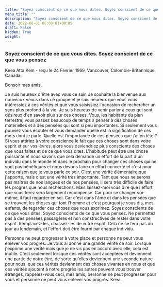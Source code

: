 ```yaml
---
title: "Soyez conscient de ce que vous dites. Soyez conscient de ce que vous pensez"
menu_title: ""
description: "Soyez conscient de ce que vous dites. Soyez conscient de ce que vous pensez"
date: 2022-06-01 06:00:01+00:05
draft: False
hidden: True
weight:
---
```

### Soyez conscient de ce que vous dites. Soyez conscient de ce que vous pensez

Keea Atta Kem - reçu le 24 Février 1969, Vancouver, Colombie-Britannique, Canada.

Bonsoir mes amis.

Je suis heureux d'être avec vous ce soir. Je souhaite la bienvenue aux nouveaux venus dans ce groupe et je suis heureux que vous vous intéressiez à ces vérités et que vous saisissiez l'occasion de rechercher un sens plus profond à la vie. Je suis heureux de venir parler à ceux qui sont désireux d'en savoir plus sur ces choses. Vous, les habitants du plan terrestre, vous passez beaucoup de temps à penser à des choses matérielles et à des pensées qui sont si peu importantes. Si seulement vous pouviez vous écouter et vous demander quelle est la signification de ces mots dont je parle. Quelle est l'importance de ces pensées que j'ai en tête ? Si vous attiriez à votre conscience le fait que ces choses sont dans votre esprit et sur vos lèvres, alors vous deviendriez plus conscients des choses que vous faites et de ce que vous dites. L'habitude peut être une chose puissante et nous savons que cela demande un effort de la part d'un individu dans le monde et dans le prochain pour changer ces choses qui ne sont pas bénéfiques et nous devons faire un effort concerté et c'est pour cette raison que je vous parle ce soir. C'est une vérité élémentaire que j'apporte, mais c'est une vérité très importante. Tant que nous ne serons pas maîtres de nos langues et de nos pensées, il sera très difficile de faire les progrès que nous recherchons. Mais laissez-moi vous dire que l'effort que vous ferez sera largement récompensé. Car pour se changer soi-même, il faut regarder en soi. Car c'est dans l'âme et dans les pensées que se trouvent les choses qui font l'homme et c'est pourquoi je vous dis, mes enfants, de regarder ces choses que vous exprimez. Soyez conscients de ce que vous dites. Soyez conscients de ce que vous pensez. Ne permettez pas à des pensées passagères et non constructives de rester dans votre esprit. Remplacez-les, chassez-les de votre esprit. Cela ne se fera pas du jour au lendemain, et l'effort doit être fourni par chaque individu.

Personne ne peut progresser à votre place et personne ne peut vous enlever vos progrès. Je vous ai donné une grande vérité ce soir. Lorsque j'exprime une vérité mais que je ne vis pas en accord avec elle, cela est inutile. C'est seulement lorsque ces vérités sont acceptées et deviennent une partie de notre être, de sorte qu'elles deviennent une seconde nature pour nous, que ces vérités deviennent des choses vivantes en nous et que ces vérités ajoutent à notre progrès les autres peuvent vous trouver étranges, rappelez-vous ceci, mes amis, personne ne peut progresser pour vous et personne ne peut vous enlever vos progrès. Keea.
